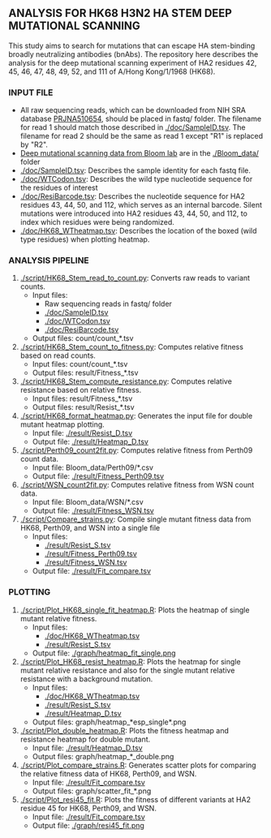 ## ANALYSIS FOR HK68 H3N2 HA STEM DEEP MUTATIONAL SCANNING
This study aims to search for mutations that can escape HA stem-binding broadly neutralizing antibodies (bnAbs). The repository here describes the analysis for the deep mutational scanning experiment of HA2 residues 42, 45, 46, 47, 48, 49, 52, and 111 of A/Hong Kong/1/1968 (HK68).

### INPUT FILE
* All raw sequencing reads, which can be downloaded from NIH SRA database [PRJNA510654](https://www.ncbi.nlm.nih.gov/bioproject/PRJNA510654), should be placed in fastq/ folder. The filename for read 1 should match those described in [./doc/SampleID.tsv](./doc/SampleID.tsv). The filename for read 2 should be the same as read 1 except "R1" is replaced by "R2".
* [Deep mutational scanning data from Bloom lab](https://github.com/jbloomlab/HA\_stalkbnAb\_MAP) are in the [./Bloom\_data/](./Bloom\_data/) folder
* [./doc/SampleID.tsv](./doc/SampleID.tsv): Describes the sample identity for each fastq file.
* [./doc/WTCodon.tsv](./doc/WTCodon.tsv): Describes the wild type nucleotide sequence for the residues of interest
* [./doc/ResiBarcode.tsv](./doc/ResiBarcode.tsv): Describes the nucleotide sequence for HA2 residues 43, 44, 50, and 112, which serves as an internal barcode. Silent mutations were introduced into HA2 residues 43, 44, 50, and 112, to index which residues were being randomized. 
* [./doc/HK68\_WTheatmap.tsv](./doc/HK68\_WTheatmap.tsv): Describes the location of the boxed (wild type residues) when plotting heatmap.

### ANALYSIS PIPELINE
1. [./script/HK68\_Stem\_read\_to\_count.py](./script/HK68_Stem_read_to_count.py): Converts raw reads to variant counts.
    - Input files: 
      - Raw sequencing reads in fastq/ folder
      - [./doc/SampleID.tsv](./doc/SampleID.tsv)
      - [./doc/WTCodon.tsv](./doc/WTCodon.tsv)
      - [./doc/ResiBarcode.tsv](./doc/ResiBarcode.tsv)
    - Output files: count/count\_\*.tsv
2. [./script/HK68\_Stem\_count\_to\_fitness.py](./script/HK68_Stem_count_to_fitness.py): Computes relative fitness based on read counts.
    - Input files: count/count\_\*.tsv
    - Output files: result/Fitness\_\*.tsv
3. [./script/HK68\_Stem\_compute\_resistance.py](./script/HK68\_Stem\_compute\_resistance.py): Computes relative resistance based on relative fitness.
    - Input files: result/Fitness\_\*.tsv
    - Output files: result/Resist\_\*.tsv
4. [./script/HK68\_format\_heatmap.py](./script/HK68\_format\_heatmap.py): Generates the input file for double mutant heatmap plotting.
    - Input file: [./result/Resist\_D.tsv](./result/Resist\_D.tsv)
    - Output file: [./result/Heatmap\_D.tsv](./result/Heatmap\_D.tsv)
5. [./script/Perth09\_count2fit.py](./script/Perth09\_count2fit.py): Computes relative fitness from Perth09 count data.
    - Input file: Bloom\_data/Perth09\/\*.csv
    - Output file: [./result/Fitness\_Perth09.tsv](./result/Fitness\_Perth09.tsv)
6. [./script/WSN\_count2fit.py](./script/WSN\_count2fit.py): Computes relative fitness from WSN count data.
    - Input file: Bloom\_data/WSN/\*.csv
    - Output file: [./result/Fitness\_WSN.tsv](./result/Fitness\_WSN.tsv)
7. [./script/Compare\_strains.py](./script/Compare\_strains.py): Compile single mutant fitness data from HK68, Perth09, and WSN into a single file
    - Input files:
      - [./result/Resist\_S.tsv](./result/Resist\_S.tsv)
      - [./result/Fitness\_Perth09.tsv](./result/Fitness\_Perth09.tsv)
      - [./result/Fitness\_WSN.tsv](./result/Fitness\_WSN.tsv)
    - Output file: [./result/Fit\_compare.tsv](./result/Fit\_compare.tsv)

### PLOTTING
1. [./script/Plot\_HK68\_single\_fit\_heatmap.R](./script/Plot\_HK68\_single\_fit\_heatmap.R): Plots the heatmap of single mutant relative fitness.
    - Input files:
      - [./doc/HK68\_WTheatmap.tsv](./doc/HK68\_WTheatmap.tsv)
      - [./result/Resist\_S.tsv](./result/Resist\_S.tsv)
    - Output file: [./graph/heatmap\_fit\_single.png](./graph/heatmap\_fit\_single.png)
2. [./script/Plot\_HK68\_resist\_heatmap.R](./script/Plot\_HK68\_resist\_heatmap.R): Plots the heatmap for single mutant relative resistance and also for the single mutant relative resistance with a background mutation.
    - Input files:
      - [./doc/HK68\_WTheatmap.tsv](./doc/HK68\_WTheatmap.tsv)
      - [./result/Resist\_S.tsv](./result/Resist\_S.tsv)
      - [./result/Heatmap\_D.tsv](./result/Heatmap\_D.tsv)
    - Output files: graph/heatmap\_\*esp\_single\*.png
3. [./script/Plot\_double\_heatmap.R](./script/Plot\_double\_heatmap.R): Plots the fitness heatmap and resistance heatmap for double mutant.
    - Input file: [./result/Heatmap\_D.tsv](./result/Heatmap\_D.tsv)
    - Output files: graph/heatmap\_\*\_double.png
4. [./script/Plot\_compare\_strains.R](./script/Plot\_compare\_strains.R): Generates scatter plots for comparing the relative fitness data of HK68, Perth09, and WSN.
    - Input file: [./result/Fit\_compare.tsv](./result/Fit\_compare.tsv)
    - Output files: graph/scatter\_fit\_\*.png
5. [./script/Plot\_resi45\_fit.R](./script/Plot\_resi45\_fit.R): Plots the fitness of different variants at HA2 residue 45 for HK68, Perth09, and WSN. 
    - Input file: [./result/Fit\_compare.tsv](./result/Fit\_compare.tsv)
    - Output file: [./graph/resi45\_fit.png](./graph/resi45\_fit.png)
